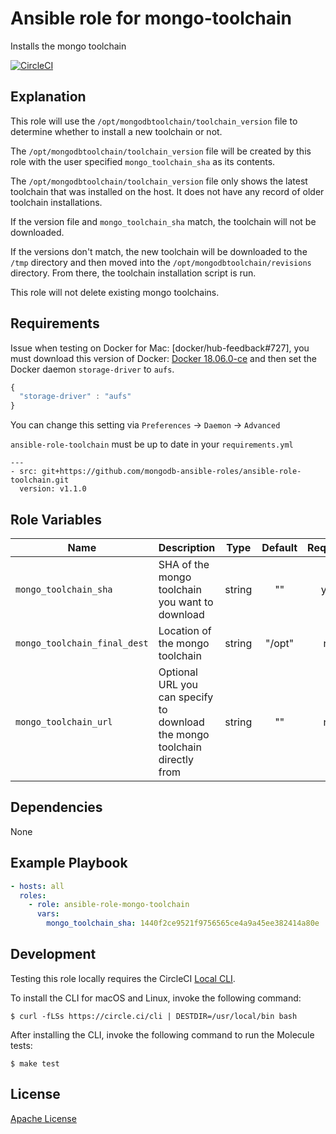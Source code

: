 Ansible role for mongo-toolchain
==================================

Installs the mongo toolchain

[![CircleCI](https://img.shields.io/circleci/build/github/mongodb-ansible-roles/ansible-role-mongo-toolchain/master?style=flat-square)](https://circleci.com/gh/mongodb-ansible-roles/ansible-role-mongo-toolchain)

Explanation
-----------

This role will use the `/opt/mongodbtoolchain/toolchain_version` file to determine whether to install a new toolchain or not.

The `/opt/mongodbtoolchain/toolchain_version` file will be created by this role with the user specified `mongo_toolchain_sha` as its contents.

The `/opt/mongodbtoolchain/toolchain_version` file only shows the latest toolchain that was installed on the host. It does not have any record of older toolchain installations.

If the version file and `mongo_toolchain_sha` match, the toolchain will not be downloaded.

If the versions don't match, the new toolchain will be downloaded to the `/tmp` directory and then moved into the `/opt/mongodbtoolchain/revisions` directory. From there, the toolchain installation script is run.

This role will not delete existing mongo toolchains.

Requirements
------------

Issue when testing on Docker for Mac: [docker/hub-feedback#727], you must download this version of Docker: [Docker 18.06.0-ce](https://github.com/docker/docker-ce/releases/tag/v18.06.0-ce) and then set the Docker daemon `storage-driver` to `aufs`.
```javascript
{
  "storage-driver" : "aufs"
}
```
You can change this setting via `Preferences` -> `Daemon` -> `Advanced`


`ansible-role-toolchain` must be up to date in your `requirements.yml`

    ---
    - src: git+https://github.com/mongodb-ansible-roles/ansible-role-toolchain.git
      version: v1.1.0

Role Variables
--------------

| Name | Description | Type | Default | Required |
|------|-------------|:----:|:-------:|:--------:|
| `mongo_toolchain_sha` | SHA of the mongo toolchain you want to download | string | "" | yes |
| `mongo_toolchain_final_dest` | Location of the mongo toolchain | string | "/opt" | no |
| `mongo_toolchain_url` | Optional URL you can specify to download the mongo toolchain directly from | string | "" | no |

Dependencies
------------

None

Example Playbook
----------------

```yaml
- hosts: all
  roles:
    - role: ansible-role-mongo-toolchain
      vars:
        mongo_toolchain_sha: 1440f2ce9521f9756565ce4a9a45ee382414a80e
```

Development
-----------

Testing this role locally requires the CircleCI [Local CLI](https://circleci.com/docs/2.0/local-cli/).

To install the CLI for macOS and Linux, invoke the following command:

    $ curl -fLSs https://circle.ci/cli | DESTDIR=/usr/local/bin bash

After installing the CLI, invoke the following command to run the Molecule tests:

    $ make test

License
-------

[Apache License](LICENSE)
